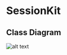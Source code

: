 # SessionKit

## Class Diagram
![alt text](https://drive.google.com/file/d/1nQuNFlnWP6SL4nnkWDISBuozMKe9V7bA/view?usp=sharing)

